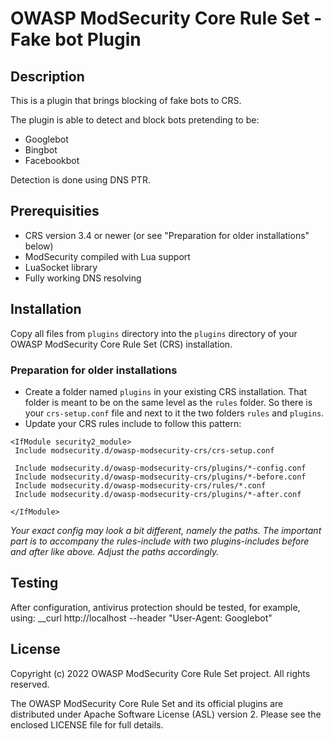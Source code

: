 # OWASP ModSecurity Core Rule Set - Fake bot Plugin

## Description

This is a plugin that brings blocking of fake bots to CRS.

The plugin is able to detect and block bots pretending to be:

 * Googlebot
 * Bingbot
 * Facebookbot

Detection is done using DNS PTR.

## Prerequisities

 * CRS version 3.4 or newer (or see "Preparation for older installations" below)
 * ModSecurity compiled with Lua support
 * LuaSocket library
 * Fully working DNS resolving

## Installation

Copy all files from `plugins` directory into the `plugins` directory of your
OWASP ModSecurity Core Rule Set (CRS) installation.

### Preparation for older installations

 * Create a folder named `plugins` in your existing CRS installation. That
   folder is meant to be on the same level as the `rules` folder. So there is
   your `crs-setup.conf` file and next to it the two folders `rules` and
   `plugins`.
 * Update your CRS rules include to follow this pattern:

```
<IfModule security2_module>
 Include modsecurity.d/owasp-modsecurity-crs/crs-setup.conf

 Include modsecurity.d/owasp-modsecurity-crs/plugins/*-config.conf
 Include modsecurity.d/owasp-modsecurity-crs/plugins/*-before.conf
 Include modsecurity.d/owasp-modsecurity-crs/rules/*.conf
 Include modsecurity.d/owasp-modsecurity-crs/plugins/*-after.conf

</IfModule>
```

_Your exact config may look a bit different, namely the paths. The important
part is to accompany the rules-include with two plugins-includes before and
after like above. Adjust the paths accordingly._

## Testing

After configuration, antivirus protection should be tested, for example, using:
__curl http://localhost --header "User-Agent: Googlebot"

## License

Copyright (c) 2022 OWASP ModSecurity Core Rule Set project. All rights reserved.

The OWASP ModSecurity Core Rule Set and its official plugins are distributed
under Apache Software License (ASL) version 2. Please see the enclosed LICENSE
file for full details.
